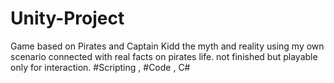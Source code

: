 # Unity-Project
Game based on Pirates and Captain Kidd the myth and reality using my own scenario connected with real facts on pirates life. not finished but playable only for interaction. #Scripting , #Code , C#

